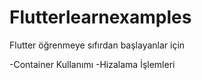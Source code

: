 # Flutterlearnexamples
Flutter öğrenmeye sıfırdan başlayanlar için

-Container Kullanımı
-Hizalama İşlemleri
